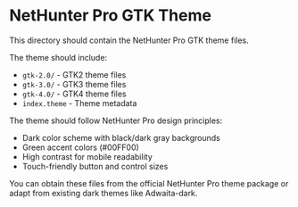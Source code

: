 # NetHunter Pro GTK Theme

This directory should contain the NetHunter Pro GTK theme files.

The theme should include:
- `gtk-2.0/` - GTK2 theme files
- `gtk-3.0/` - GTK3 theme files  
- `gtk-4.0/` - GTK4 theme files
- `index.theme` - Theme metadata

The theme should follow NetHunter Pro design principles:
- Dark color scheme with black/dark gray backgrounds
- Green accent colors (#00FF00)
- High contrast for mobile readability
- Touch-friendly button and control sizes

You can obtain these files from the official NetHunter Pro theme package or adapt from existing dark themes like Adwaita-dark.